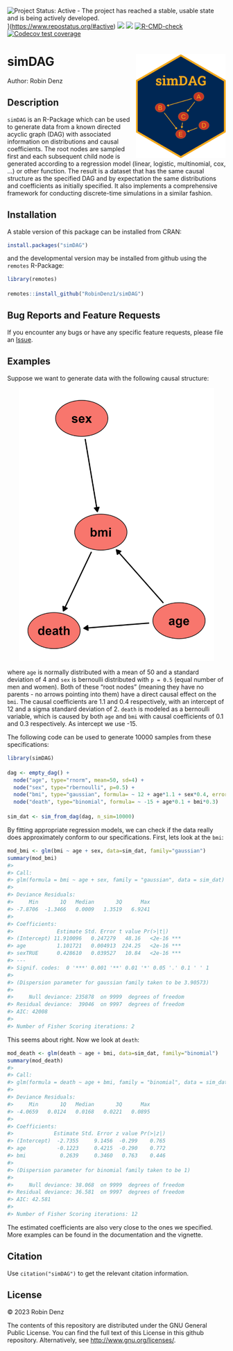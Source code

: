 
<!-- README.md is generated from README.Rmd. Please edit that file -->
<!-- badges: start -->

![Project Status: Active - The project has reached a stable, usable
state and is being actively
developed.](https://www.repostatus.org/badges/latest/active.svg)\](<https://www.repostatus.org/#active>)
[![](https://www.r-pkg.org/badges/version/simDAG?color=green)](https://cran.r-project.org/package=simDAG)
[![](http://cranlogs.r-pkg.org/badges/grand-total/simDAG?color=blue)](https://cran.r-project.org/package=simDAG)
[![R-CMD-check](https://github.com/RUB-AMIB/simDAG/actions/workflows/R-CMD-check.yaml/badge.svg)](https://github.com/RUB-AMIB/simDAG/actions/workflows/R-CMD-check.yaml)
[![Codecov test
coverage](https://codecov.io/gh/RobinDenz1/simDAG/branch/main/graph/badge.svg)](https://app.codecov.io/gh/RobinDenz1/simDAG?branch=main)
<!-- badges: end -->

# simDAG <img src="man/figures/logo.png" height="240" align="right" />

Author: Robin Denz

## Description

`simDAG` is an R-Package which can be used to generate data from a known
directed acyclic graph (DAG) with associated information on
distributions and causal coefficients. The root nodes are sampled first
and each subsequent child node is generated according to a regression
model (linear, logistic, multinomial, cox, …) or other function. The
result is a dataset that has the same causal structure as the specified
DAG and by expectation the same distributions and coefficients as
initially specified. It also implements a comprehensive framework for
conducting discrete-time simulations in a similar fashion.

## Installation

A stable version of this package can be installed from CRAN:

``` r
install.packages("simDAG")
```

and the developmental version may be installed from github using the
`remotes` R-Package:

``` r
library(remotes)

remotes::install_github("RobinDenz1/simDAG")
```

## Bug Reports and Feature Requests

If you encounter any bugs or have any specific feature requests, please
file an [Issue](https://github.com/RobinDenz1/simDAG/issues).

## Examples

Suppose we want to generate data with the following causal structure:

<p align="center">
<img src="man/figures/example_DAG.png" width="450" />
</p>

where `age` is normally distributed with a mean of 50 and a standard
deviation of 4 and `sex` is bernoulli distributed with `p = 0.5` (equal
number of men and women). Both of these “root nodes” (meaning they have
no parents - no arrows pointing into them) have a direct causal effect
on the `bmi`. The causal coefficients are 1.1 and 0.4 respectively, with
an intercept of 12 and a sigma standard deviation of 2. `death` is
modeled as a bernoulli variable, which is caused by both `age` and `bmi`
with causal coefficients of 0.1 and 0.3 respectively. As intercept we
use -15.

The following code can be used to generate 10000 samples from these
specifications:

``` r
library(simDAG)

dag <- empty_dag() +
  node("age", type="rnorm", mean=50, sd=4) +
  node("sex", type="rbernoulli", p=0.5) +
  node("bmi", type="gaussian", formula= ~ 12 + age*1.1 + sex*0.4, error=2) +
  node("death", type="binomial", formula= ~ -15 + age*0.1 + bmi*0.3)

sim_dat <- sim_from_dag(dag, n_sim=10000)
```

By fitting appropriate regression models, we can check if the data
really does approximately conform to our specifications. First, lets
look at the `bmi`:

``` r
mod_bmi <- glm(bmi ~ age + sex, data=sim_dat, family="gaussian")
summary(mod_bmi)
#> 
#> Call:
#> glm(formula = bmi ~ age + sex, family = "gaussian", data = sim_dat)
#> 
#> Deviance Residuals: 
#>     Min       1Q   Median       3Q      Max  
#> -7.8706  -1.3466   0.0009   1.3519   6.9241  
#> 
#> Coefficients:
#>              Estimate Std. Error t value Pr(>|t|)    
#> (Intercept) 11.910096   0.247279   48.16   <2e-16 ***
#> age          1.101721   0.004913  224.25   <2e-16 ***
#> sexTRUE      0.428610   0.039527   10.84   <2e-16 ***
#> ---
#> Signif. codes:  0 '***' 0.001 '**' 0.01 '*' 0.05 '.' 0.1 ' ' 1
#> 
#> (Dispersion parameter for gaussian family taken to be 3.90573)
#> 
#>     Null deviance: 235878  on 9999  degrees of freedom
#> Residual deviance:  39046  on 9997  degrees of freedom
#> AIC: 42008
#> 
#> Number of Fisher Scoring iterations: 2
```

This seems about right. Now we look at `death`:

``` r
mod_death <- glm(death ~ age + bmi, data=sim_dat, family="binomial")
summary(mod_death)
#> 
#> Call:
#> glm(formula = death ~ age + bmi, family = "binomial", data = sim_dat)
#> 
#> Deviance Residuals: 
#>     Min       1Q   Median       3Q      Max  
#> -4.0659   0.0124   0.0168   0.0221   0.0895  
#> 
#> Coefficients:
#>             Estimate Std. Error z value Pr(>|z|)
#> (Intercept)  -2.7355     9.1456  -0.299    0.765
#> age          -0.1223     0.4215  -0.290    0.772
#> bmi           0.2639     0.3460   0.763    0.446
#> 
#> (Dispersion parameter for binomial family taken to be 1)
#> 
#>     Null deviance: 38.068  on 9999  degrees of freedom
#> Residual deviance: 36.581  on 9997  degrees of freedom
#> AIC: 42.581
#> 
#> Number of Fisher Scoring iterations: 12
```

The estimated coefficients are also very close to the ones we specified.
More examples can be found in the documentation and the vignette.

## Citation

Use `citation("simDAG")` to get the relevant citation information.

## License

© 2023 Robin Denz

The contents of this repository are distributed under the GNU General
Public License. You can find the full text of this License in this
github repository. Alternatively, see <http://www.gnu.org/licenses/>.
